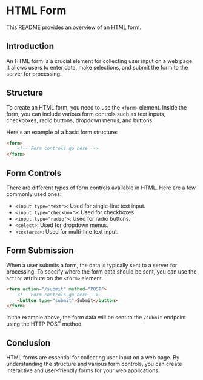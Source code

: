 # HTML Form

This README provides an overview of an HTML form.

## Introduction
An HTML form is a crucial element for collecting user input on a web page. It allows users to enter data, make selections, and submit the form to the server for processing.

## Structure
To create an HTML form, you need to use the `<form>` element. Inside the form, you can include various form controls such as text inputs, checkboxes, radio buttons, dropdown menus, and buttons.

Here's an example of a basic form structure:

```html
<form>
    <!-- Form controls go here -->
</form>
```

## Form Controls
There are different types of form controls available in HTML. Here are a few commonly used ones:

- `<input type="text">`: Used for single-line text input.
- `<input type="checkbox">`: Used for checkboxes.
- `<input type="radio">`: Used for radio buttons.
- `<select>`: Used for dropdown menus.
- `<textarea>`: Used for multi-line text input.

## Form Submission
When a user submits a form, the data is typically sent to a server for processing. To specify where the form data should be sent, you can use the `action` attribute on the `<form>` element.

```html
<form action="/submit" method="POST">
    <!-- Form controls go here -->
    <button type="submit">Submit</button>
</form>
```

In the example above, the form data will be sent to the `/submit` endpoint using the HTTP POST method.

## Conclusion
HTML forms are essential for collecting user input on a web page. By understanding the structure and various form controls, you can create interactive and user-friendly forms for your web applications.
